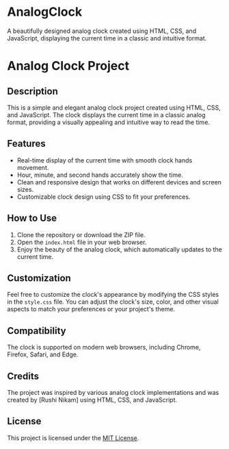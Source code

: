 # AnalogClock
A beautifully designed analog clock created using HTML, CSS, and JavaScript, displaying the current time in a classic and intuitive format.
# Analog Clock Project

## Description

This is a simple and elegant analog clock project created using HTML, CSS, and JavaScript. The clock displays the current time in a classic analog format, providing a visually appealing and intuitive way to read the time.

## Features

- Real-time display of the current time with smooth clock hands movement.
- Hour, minute, and second hands accurately show the time.
- Clean and responsive design that works on different devices and screen sizes.
- Customizable clock design using CSS to fit your preferences.

## How to Use

1. Clone the repository or download the ZIP file.
2. Open the `index.html` file in your web browser.
3. Enjoy the beauty of the analog clock, which automatically updates to the current time.

## Customization

Feel free to customize the clock's appearance by modifying the CSS styles in the `style.css` file. You can adjust the clock's size, color, and other visual aspects to match your preferences or your project's theme.

## Compatibility

The clock is supported on modern web browsers, including Chrome, Firefox, Safari, and Edge.

## Credits

The project was inspired by various analog clock implementations and was created by [Rushi Nikam] using HTML, CSS, and JavaScript.

## License

This project is licensed under the [MIT License](LICENSE.md).

